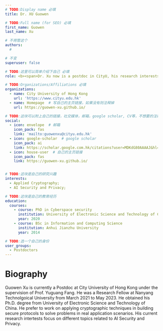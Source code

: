 ```yaml
---
# TODO:Display name 必填
title: Dr. XU Guowen 

# TODO:Full name (for SEO) 必填
first_name: Guowen  
last_name: Xu

# 不用管这个
authors:
  # 

# 不变
superuser: false

# TODO:这里可以简单介绍下自己 必填
role: <b><span>Dr. Xu now is a postdoc in CityU, his research interests are AI security and applied Cryptography</span></b>

# TODO:Organizations/Affiliations 必填
organizations:
  - name: City University of Hong Kong 
    url: 'https://www.cityu.edu.hk'
  - name: Homepage  # 写自己的主页链接，如果没有则注释掉
    url: https://guowen-xu.github.io/

# TODO:这块可以附上自己的链接，社交媒体，邮箱，google scholar, CV等，不想要的注释掉即可
social:
  - icon: envelope  # 邮箱
    icon_pack: fas
    link: 'mailto:guowenxu@cityu.edu.hk'
  - icon: google-scholar  # google scholar
    icon_pack: ai
    link: https://scholar.google.com.hk/citations?user=MDKdG80AAAAJ&hl=zh-CN
  - icon: house-user  # 自己的主页链接
    icon_pack: fas
    link: https://guowen-xu.github.io/


# TODO:这块是自己的研究兴趣
interests:
  - Applied Cryptography; 
  - AI Security and Privacy; 

# TODO:这块是自己的教育经历
education:
  courses:
    - course: PhD in Cyberspace security
      institution: University of Electronic Science and Technology of China
      year: 2020
    - course: BSc in Information and Computing Science
      institution: Anhui Jianzhu University
      year: 2014

# TODO:选一个自己的身份
user_groups:
  - Postdoctors
---
```

<!-- TODO:写自己的Biography -->
# Biography
<!-- <p style="text-align:justify">  -->
Guowen Xu is currently a Postdoc at City University of Hong Kong under the supervision of Prof. Yuguang Fang. He was a Research Fellow at Nanyang Technolgoical University from March 2021 to May 2023. He obtained his Ph.D. degree from University of Electronic Science and Technology of China. He prefer to work on applying cryptographic techniques in building secure protocols to solve problems in real application scenarios. His current research intertests focus on different topics related to AI Security and Privacy.

